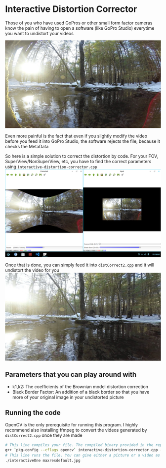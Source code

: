 # Interactive Distortion Corrector

Those of you who have used GoPros or other small form factor cameras know the pain of having to open a software (like GoPro Studio) everytime you want to undistort your videos

![distorted pic](maxresdefault.jpg)

Even more painful is the fact that even if you slightly modify the video before you feed it into GoPro Studio, the software rejects the file, because it checks the MetaData

So here is a simple solution to correct the distortion by code. For your FOV, SuperView/NonSuperView, etc, you have to find the correct parameters using `interactive-distortion-corrector.cpp`
![Correction](correcting.png)

Once that is done, you can simply feed it into `distCorrect2.cpp` and it will undistort the video for you
![Corrected pic](1Corrected.jpg)

## Parameters that you can play around with
* k1,k2: The coefficients of the Brownian model distortion correction
* Black Border Factor: An addition of a black border so that you have more of your original image in your undistorted picture

## Running the code
OpenCV is the only prerequisite for running this program. I highly recommend also installing ffmpeg to convert the videos generated by `distCorrect2.cpp` once they are made

```bash
# This line compiles your file. The compiled binary provided in the repository will work if you are using gcc 5.4
g++ `pkg-config --cflags opencv` interactive-distortion-corrector.cpp -o interactiveOne `pkg-config --libs opencv`
# This line runs the file. You can give either a picture or a video as the argument. For now, let us assume the picture we are undistorting is maxresdefault
./interactiveOne maxresdefault.jpg
```